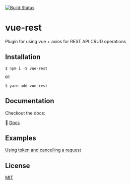 [![Build Status](https://travis-ci.org/kimuraz/vue-rest.svg?branch=dev)](https://travis-ci.org/kimuraz/vue-rest)
# vue-rest

Plugin for using vue + axios for REST API CRUD operations

## Installation

```shell
$ npm i -S vue-rest

OR

$ yarn add vue-rest
```

## Documentation

Checkout the docs:

:book: [Docs](https://kimuraz.github.io/vue-rest/)

## Examples

[Using token and cancelling a request](https://github.com/kimuraz/request_cancel)

## License
[MIT](https://github.com/kimuraz/vue-rest/blob/master/LICENSE)
